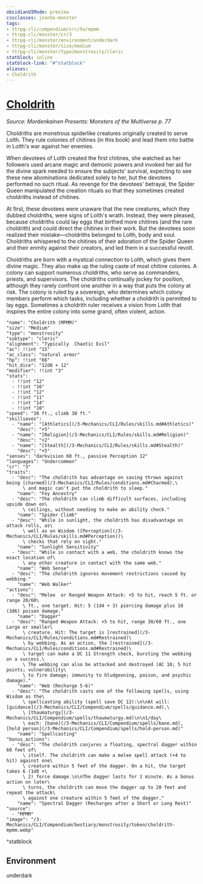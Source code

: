 ```yaml
---
obsidianUIMode: preview
cssclasses: json5e-monster
tags:
- ttrpg-cli/compendium/src/5e/mpmm
- ttrpg-cli/monster/cr/3
- ttrpg-cli/monster/environment/underdark
- ttrpg-cli/monster/size/medium
- ttrpg-cli/monster/type/monstrosity/cleric
statblock: inline
statblock-link: "#^statblock"
aliases:
- Choldrith
---
```

# [Choldrith](3-Mechanics\CLI\Compendium\bestiary\monstrosity/choldrith-mpmm.md)
*Source: Mordenkainen Presents: Monsters of the Multiverse p. 77*  

Choldriths are monstrous spiderlike creatures originally created to serve Lolth. They rule colonies of chitines (in this book) and lead them into battle in Lolth's war against her enemies.

When devotees of Lolth created the first chitines, she watched as her followers used arcane magic and demonic powers and invoked her aid for the divine spark needed to ensure the subjects' survival, expecting to see these new abominations dedicated solely to her, but the devotees performed no such ritual. As revenge for the devotees' betrayal, the Spider Queen manipulated the creation rituals so that they sometimes created choldriths instead of chitines.

At first, these devotees were unaware that the new creatures, which they dubbed choldriths, were signs of Lolth's wrath. Instead, they were pleased, because choldriths could lay eggs that birthed more chitines (and the rare choldrith) and could direct the chitines in their work. But the devotees soon realized their mistake—choldriths belonged to Lolth, body and soul. Choldriths whispered to the chitines of their adoration of the Spider Queen and their enmity against their creators, and led them in a successful revolt.

Choldriths are born with a mystical connection to Lolth, which gives them divine magic. They also make up the ruling caste of most chitine colonies. A colony can support numerous choldriths, who serve as commanders, priests, and supervisors. The choldriths continually jockey for position, although they rarely confront one another in a way that puts the colony at risk. The colony is ruled by a sovereign, who determines which colony members perform which tasks, including whether a choldrith is permitted to lay eggs. Sometimes a choldrith ruler receives a vision from Lolth that inspires the entire colony into some grand, often violent, action.

```statblock
"name": "Choldrith (MPMM)"
"size": "Medium"
"type": "monstrosity"
"subtype": "cleric"
"alignment": "Typically  Chaotic Evil"
"ac": !!int "15"
"ac_class": "natural armor"
"hp": !!int "66"
"hit_dice": "12d8 + 12"
"modifier": !!int "3"
"stats":
  - !!int "12"
  - !!int "16"
  - !!int "12"
  - !!int "11"
  - !!int "14"
  - !!int "10"
"speed": "30 ft., climb 30 ft."
"skillsaves":
  - "name": "[Athletics](/3-Mechanics/CLI/Rules/skills.md#Athletics)"
    "desc": "+5"
  - "name": "[Religion](/3-Mechanics/CLI/Rules/skills.md#Religion)"
    "desc": "+2"
  - "name": "[Stealth](/3-Mechanics/CLI/Rules/skills.md#Stealth)"
    "desc": "+5"
"senses": "darkvision 60 ft., passive Perception 12"
"languages": "Undercommon"
"cr": "3"
"traits":
  - "desc": "The choldrith has advantage on saving throws against being [charmed](/3-Mechanics/CLI/Rules/conditions.md#Charmed),\
      \ and magic can't put the choldrith to sleep."
    "name": "Fey Ancestry"
  - "desc": "The choldrith can climb difficult surfaces, including upside down on\
      \ ceilings, without needing to make an ability check."
    "name": "Spider Climb"
  - "desc": "While in sunlight, the choldrith has disadvantage on attack rolls, as\
      \ well as on Wisdom ([Perception](/3-Mechanics/CLI/Rules/skills.md#Perception))\
      \ checks that rely on sight."
    "name": "Sunlight Sensitivity"
  - "desc": "While in contact with a web, the choldrith knows the exact location of\
      \ any other creature in contact with the same web."
    "name": "Web Sense"
  - "desc": "The choldrith ignores movement restrictions caused by webbing."
    "name": "Web Walker"
"actions":
  - "desc": "Melee  or Ranged Weapon Attack: +5 to hit, reach 5 ft. or range 20/60\
      \ ft., one target. Hit: 5 (1d4 + 3) piercing damage plus 10 (3d6) poison damage."
    "name": "Dagger"
  - "desc": "Ranged Weapon Attack: +5 to hit, range 30/60 ft., one Large or smaller\
      \ creature. Hit: The target is [restrained](/3-Mechanics/CLI/Rules/conditions.md#Restrained)\
      \ by webbing. As an action, the [restrained](/3-Mechanics/CLI/Rules/conditions.md#Restrained)\
      \ target can make a DC 11 Strength check, bursting the webbing on a success.\
      \ The webbing can also be attacked and destroyed (AC 10; 5 hit points; vulnerability\
      \ to fire damage; immunity to bludgeoning, poison, and psychic damage)."
    "name": "Web (Recharge 5-6)"
  - "desc": "The choldrith casts one of the following spells, using Wisdom as the\
      \ spellcasting ability (spell save DC 12):\n\nAt will: [guidance](/3-Mechanics/CLI/Compendium/spells/guidance.md),\
      \ [thaumaturgy](/3-Mechanics/CLI/Compendium/spells/thaumaturgy.md)\n\n1/day\
      \ each: [bane](/3-Mechanics/CLI/Compendium/spells/bane.md), [hold person](/3-Mechanics/CLI/Compendium/spells/hold-person.md)"
    "name": "Spellcasting"
"bonus_actions":
  - "desc": "The choldrith conjures a floating, spectral dagger within 60 feet of\
      \ itself. The choldrith can make a melee spell attack (+4 to hit) against one\
      \ creature within 5 feet of the dagger. On a hit, the target takes 6 (1d8 +\
      \ 2) force damage.\n\nThe dagger lasts for 1 minute. As a bonus action on later\
      \ turns, the choldrith can move the dagger up to 20 feet and repeat the attack\
      \ against one creature within 5 feet of the dagger."
    "name": "Spectral Dagger (Recharges after a Short or Long Rest)"
"source":
  - "MPMM"
"image": "/3-Mechanics/CLI/Compendium/bestiary/monstrosity/token/choldrith-mpmm.webp"
```
^statblock

## Environment

underdark